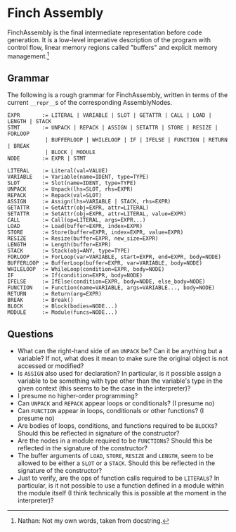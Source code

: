 # Finch Assembly

FinchAssembly is the final intermediate representation before code generation.
It is a low-level imperative description of the program with control flow, linear memory regions called "buffers" and explicit memory management.[^1]

## Grammar

The following is a rough grammar for FinchAssembly, written in terms of the current `__repr__`s of the corresponding AssemblyNodes.

```
EXPR       := LITERAL | VARIABLE | SLOT | GETATTR | CALL | LOAD | LENGTH | STACK
STMT       := UNPACK | REPACK | ASSIGN | SETATTR | STORE | RESIZE | FORLOOP
            | BUFFERLOOP | WHILELOOP | IF | IFELSE | FUNCTION | RETURN | BREAK
            | BLOCK | MODULE
NODE       := EXPR | STMT

LITERAL    := Literal(val=VALUE)
VARIABLE   := Variable(name=IDENT, type=TYPE)
SLOT       := Slot(name=IDENT, type=TYPE)
UNPACK     := Unpack(lhs=SLOT, rhs=EXPR)
REPACK     := Repack(val=SLOT)
ASSIGN     := Assign(lhs=VARIABLE | STACK, rhs=EXPR)
GETATTR    := GetAttr(obj=EXPR, attr=LITERAL)
SETATTR    := SetAttr(obj=EXPR, attr=LITERAL, value=EXPR)
CALL       := Call(op=LITERAL, args=EXPR...)
LOAD       := Load(buffer=EXPR, index=EXPR)
STORE      := Store(buffer=EXPR, index=EXPR, value=EXPR)
RESIZE     := Resize(buffer=EXPR, new_size=EXPR)
LENGTH     := Length(buffer=EXPR)
STACK      := Stack(obj=ANY, type=TYPE)
FORLOOP    := ForLoop(var=VARIABLE, start=EXPR, end=EXPR, body=NODE)
BUFFERLOOP := BufferLoop(buffer=EXPR, var=VARIABLE, body=NODE)
WHILELOOP  := WhileLoop(condition=EXPR, body=NODE)
IF         := If(condition=EXPR, body=NODE)
IFELSE     := IfElse(condition=EXPR, body=NODE, else_body=NODE)
FUNCTION   := Function(name=VARIABLE, args=VARIABLE..., body=NODE)
RETURN     := Return(arg=EXPR)
BREAK      := Break()
BLOCK      := Block(bodies=NODE...)
MODULE     := Module(funcs=NODE...)
```

## Questions

* What can the right-hand side of an `UNPACK` be? Can it be anything but a variable? If not, what does it mean to make sure the original object is not accessed or modified?
* Is `ASSIGN` also used for declaration? In particular, is it possible assign a variable to be something with type other than the variable's type in the given context (this seems to be the case in the interpreter)?
* I presume no higher-order programming?
* Can `UNPACK` and `REPACK` appear loops or conditionals? (I presume no)
* Can `FUNCTION` appear in loops, conditionals or other functions? (I presume no)
* Are bodies of loops, conditions, and functions required to be `BLOCK`s? Should this be reflected in signature of the constructor?
* Are the nodes in a module required to be `FUNCTION`s? Should this be reflected in the signature of the constructor?
* The buffer arguments of `LOAD`, `STORE`, `RESIZE` and `LENGTH`, seem to be allowed to be either a `SLOT` or a `STACK`. Should this be reflected in the signature of the constructor?
* Just to verify, are the ops of function calls required to be `LITERAL`s? In particular, is it not possible to use a function defined in a module within the module itself (I think technically this is possible at the moment in the interpreter)?

[^1]: Nathan: Not my own words, taken from docstring.
